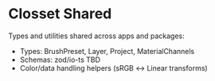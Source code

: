 # Closset Shared

Types and utilities shared across apps and packages:
- Types: BrushPreset, Layer, Project, MaterialChannels
- Schemas: zod/io-ts TBD
- Color/data handling helpers (sRGB ↔ Linear transforms)
